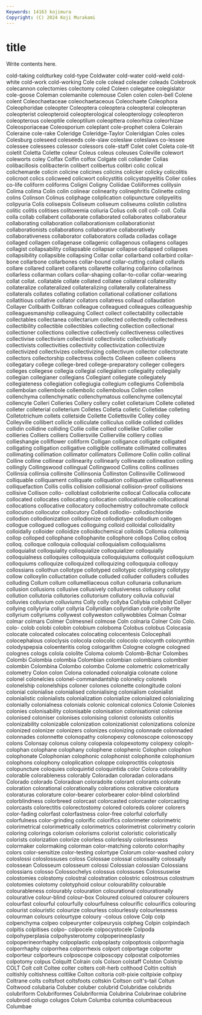 ```yaml
---
Keywords: 14163 kojimura
Copyright: (C) 2024 Koji Murakami
---
```


# title

Write contents here.



cold-taking
coldturkey cold-type Coldwater cold-water cold-weld cold-white cold-work cold-working Cole cole
colead coleader coleads Colebrook colecannon colectomies colectomy coled Coleen colegatee
colegislator cole-goose Coleman colemanite colemouse Colen colen colen-bell Colene colent
Coleochaetaceae coleochaetaceous Coleochaete Coleophora Coleophoridae coleopter Coleoptera coleoptera coleopteral coleopteran
coleopterist coleopteroid coleopterological coleopterology coleopteron coleopterous coleoptile coleoptilum coleopttera coleorhiza
coleorhizae Coleosporiaceae Coleosporium coleplant cole-prophet colera Colerain Coleraine cole-rake Coleridge
Coleridge-Taylor Coleridgian Coles coles Colesburg coleseed coleseeds cole-slaw coleslaw coleslaws
co-lessee colessee colessees colessor colessors cole-staff Colet colet Coleta cole-tit
coletit Coletta Colette coleur Coleus coleus coleuses Coleville colewort coleworts
coley Colfax Colfin colfox Colgate coli coliander Colias colibacillosis colibacterin
colibert colibertus colibri colic colical colichemarde colicin colicine colicines colicins
colicker colicky colicolitis colicroot colics colicweed colicwort colicystitis colicystopyelitis Colier
colies co-life coliform coliforms Coligni Coligny Coliidae Coliiformes colilysin Colima
colima Colin colin colinear colinearity colinephritis Colinette coling colins Colinson
Colinus coliphage coliplication colipuncture colipyelitis colipyuria Colis colisepsis Coliseum coliseum
coliseums colistin colistins colitic colitis colitises colitoxemia coliuria Colius colk
coll coll- coll. Colla colla collab collabent collaborate collaborated collaborates
collaborateur collaborating collaboration collaborationism collaborationist collaborationists collaborations collaborative collaboratively collaborativeness
collaborator collaborators collada colladas collage collaged collagen collagenase collagenic collagenous
collagens collages collagist collapsability collapsable collapsar collapse collapsed collapses collapsibility
collapsible collapsing Collar collar collarband collarbird collar-bone collarbone collarbones collar-bound
collar-cutting collard collards collare collared collaret collarets collarette collaring collarino
collarinos collarless collarman collars collar-shaping collar-to-collar collar-wearing collat collat. collatable
collate collated collatee collateral collaterality collateralize collateralized collateralizing collaterally collateralness
collaterals collates collating collation collational collationer collations collatitious collative collator
collators collatress collaud collaudation Collayer Collbaith Collbran colleague colleagued colleagues
colleagueship colleaguesmanship colleaguing Collect collect collectability collectable collectables collectanea collectarium
collected collectedly collectedness collectibility collectible collectibles collecting collection collectional collectioner
collections collective collectively collectiveness collectives collectivise collectivism collectivist collectivistic collectivistically
collectivists collectivities collectivity collectivization collectivize collectivized collectivizes collectivizing collectivum collector
collectorate collectors collectorship collectress collects Colleen colleen colleens collegatary college
college-bred college-preparatory colleger collegers colleges collegese collegia collegial collegialism collegiality
collegially collegian collegianer collegians Collegiant collegiate collegiately collegiateness collegiation collegiugia
collegium collegiums Collembola collembolan collembole collembolic collembolous Collen collen collenchyma
collenchymatic collenchymatous collenchyme collencytal collencyte Colleri Colleries Collery collery collet
colletarium Collete colleted colleter colleterial colleterium Colletes Colletia colletic Colletidae
colleting Colletotrichum collets colletside Collette Collettsville Colley colley Colleyville collibert
collicle colliculate colliculus collide collided collides collidin collidine colliding Collie
collie collied collielike Collier collier collieries Colliers colliers Colliersville Collierville
colliery collies collieshangie colliflower colliform Colligan colligance colligate colligated colligating
colligation colligative colligible collimate collimated collimates collimating collimation collimator collimators
Collimore Collin collin collinal Colline colline collinear collinearity collinearly collineate
collineation colling collingly Collingswood collingual Collingwood Collins collins collinses Collinsia
collinsia collinsite Collinsonia Collinston Collinsville Collinwood colliquable colliquament colliquate colliquation
colliquative colliquativeness colliquefaction Collis collis collision collisional collision-proof collisions collisive
Collison collo- colloblast collobrierite collocal Collocalia collocate collocated collocates collocating
collocation collocationable collocational collocations collocative collocatory collochemistry collochromate collock collocution
collocutor collocutory Collodi collodio- collodiochloride collodion collodionization collodionize collodiotype collodium
collogen collogue collogued collogues colloguing colloid colloidal colloidality colloidally colloider
colloidize colloidochemical colloids Collomia collomia collop colloped collophane collophanite collophore
collops Colloq colloq colloq. colloque colloquia colloquial colloquialism colloquialisms colloquialist
colloquiality colloquialize colloquializer colloquially colloquialness colloquies colloquiquia colloquiquiums colloquist colloquium
colloquiums colloquize colloquized colloquizing colloququia colloquy collossians collothun collotype collotyped
collotypic collotyping collotypy collow colloxylin colluctation collude colluded colluder colluders
colludes colluding Collum collum collumelliaceous collun collunaria collunarium collusion collusions
collusive collusively collusiveness collusory collut collution collutoria collutories collutorium collutory
colluvia colluvial colluvies colluvium colluviums Colly colly collyba Collybia collybist
Collyer collying collylyria collyr collyria Collyridian collyridian collyrie collyrite collyrium
collyriums collywest collyweston collywobbles Colman Colmar colmar colmars Colmer Colmesneil
colmose Coln colnaria Colner Colo Colo. colo- colob colobi colobin
colobium coloboma Colobus colobus Colocasia colocate colocated colocates colocating colocentesis
Colocephali colocephalous coloclysis colocola colocolic colocolo colocynth colocynthin colodyspepsia coloenteritis
colog cologarithm Cologne cologne cologned colognes cologs colola cololite Coloma
colomb Colomb-Bchar Colombes Colombi Colombia colombia Colombian colombian colombians colombier
colombin Colombina Colombo colombo Colome colometric colometrically colometry Colon colon
Colona colonaded colonalgia colonate colone colonel colonelcies colonel-commandantship colonelcy colonels
colonelship colonelships coloner colones colonette colongitude coloni colonial colonialise colonialised
colonialising colonialism colonialist colonialistic colonialists colonialization colonialize colonialized colonializing colonially
colonialness colonials colonic colonical colonics Colonie Colonies colonies colonisability colonisable
colonisation colonisationist colonise colonised coloniser colonises colonising colonist colonists colonitis
colonizability colonizable colonization colonizationist colonizations colonize colonized colonizer colonizers colonizes
colonizing colonnade colonnaded colonnades colonnette colonopathy colonopexy colonoscope colonoscopy colons
Colonsay colonus colony colopexia colopexotomy colopexy coloph- colophan colophane colophany
colophene colophenic Colophon colophon colophonate Colophonian colophonic colophonist colophonite colophonium
colophons colophony coloplication coloppe coloproctitis coloptosis colopuncture coloquies coloquintid coloquintida
color Colora colorability colorable colorableness colorably Coloradan coloradan coloradans Colorado
colorado Coloradoan coloradoite colorant colorants colorate coloration colorational colorationally colorations
colorative coloratura coloraturas colorature color-bearer colorbearer color-blind colorblind colorblindness colorbreed
colorcast colorcasted colorcaster colorcasting colorcasts colorectitis colorectostomy colored coloreds colorer
colorers color-fading colorfast colorfastness color-free colorful colorfully colorfulness color-grinding colorific
colorifics colorimeter colorimetric colorimetrical colorimetrically colorimetrics colorimetrist colorimetry colorin coloring
colorings colorism colorisms colorist coloristic coloristically colorists colorization colorize colorless
colorlessly colorlessness colormaker colormaking colorman color-matching coloroto colorrhaphy colors color-sensitize
color-testing colortype Colorum color-washed colory coloslossi coloslossuses coloss Colossae colossal
colossality colossally colossean Colosseum colosseum colossi Colossian colossian Colossians colossians
colosso Colossochelys colossus colossuses Colossuswise colostomies colostomy colostral colostration colostric
colostrous colostrum colotomies colotomy colotyphoid colour colourability colourable colourableness colourably
colouration colourational colourationally colourative colour-blind colour-box Coloured coloured colourer colourers
colourfast colourful colourfully colourfulness colourific colourifics colouring colourist colouristic colourize
colourless colourlessly colourlessness colourman colours colourtype coloury -colous colove Colp
colp colpenchyma colpeo colpeurynter colpeurysis colpheg Colpin colpindach colpitis colpitises
colpo- colpocele colpocystocele Colpoda colpohyperplasia colpohysterotomy colpoperineoplasty colpoperineorrhaphy colpoplastic colpoplasty
colpoptosis colporrhagia colporrhaphy colporrhea colporrhexis colport colportage colporter colporteur colporteurs
colposcope colposcopy colpostat colpotomies colpotomy colpus Colquitt Colrain cols Colson
colstaff Colston Colstrip COLT Colt colt Coltee colter colters colt-herb
colthood Coltin coltish coltishly coltishness coltlike Colton coltoria colt-pixie coltpixie
coltpixy Coltrane colts coltsfoot coltsfoots coltskin Coltson colt's-tail Coltun Coltwood
colubaria Coluber coluber colubrid Colubridae colubrids colubriform Colubriformes Colubriformia Colubrina
Colubrinae colubrine colubroid colugo colugos Colum Columba columba columbaceous Columbae
